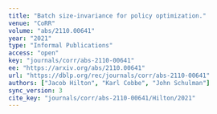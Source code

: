 ```yaml
---
title: "Batch size-invariance for policy optimization."
venue: "CoRR"
volume: "abs/2110.00641"
year: "2021"
type: "Informal Publications"
access: "open"
key: "journals/corr/abs-2110-00641"
ee: "https://arxiv.org/abs/2110.00641"
url: "https://dblp.org/rec/journals/corr/abs-2110-00641"
authors: ["Jacob Hilton", "Karl Cobbe", "John Schulman"]
sync_version: 3
cite_key: "journals/corr/abs-2110-00641/Hilton/2021"
---
```

